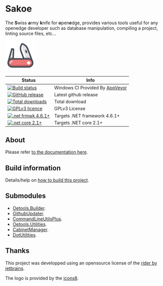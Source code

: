 # Sakoe

The **S**wiss **a**rmy **k**nife for **o**pen**e**dge, provides various tools useful for any openedge developer such as database manipulation, compiling a project, linting source files, etc...

[![logo](docs/images/logo.png)](https://jcaillon.github.io/Oetools.Sakoe/)

Status | Info
------ | --------
[![Build status](https://ci.appveyor.com/api/projects/status/67ij0nnuwduac2cn/branch/master?svg=true)](https://ci.appveyor.com/project/jcaillon/oetools-sakoe) | Windows CI Provided By [AppVeyor][]
[![GitHub release](https://img.shields.io/github/release/jcaillon/Oetools.Sakoe.svg)](https://github.com/jcaillon/Oetools.Sakoe/releases/latest) | Latest github release
[![Total downloads](https://img.shields.io/github/downloads/jcaillon/Oetools.Sakoe/total.svg)](https://github.com/jcaillon/Oetools.Sakoe/releases) | Total download
[![GPLv3 licence](https://img.shields.io/badge/License-GPLv3-74A5C2.svg)](https://github.com/jcaillon/Oetools.Sakoe/blob/master/LICENSE) | GPLv3 License
[![.net frmwk 4.6.1+](https://img.shields.io/badge/.NET%20Framework-4.6.1+-C8597A.svg)](http://go.microsoft.com/fwlink/?LinkId=671743) | Targets .NET framework 4.6.1+
[![.net core 2.1+](https://img.shields.io/badge/.NET%20core-2.1+-C8597A.svg)](https://dotnet.microsoft.com/download/dotnet-core/2.2) | Targets .NET core 2.1+

[AppVeyor]:http://www.appveyor.com/

## About

Please refer [to the documentation here](https://jcaillon.github.io/Oetools.Sakoe/).

## Build information

Details/help on [how to build this project](docs/BUILD.md).

## Submodules

- [Oetools.Builder](https://github.com/jcaillon/Oetools.Builder).
- [GithubUpdater](https://github.com/jcaillon/GithubUpdater).
- [CommandLineUtilsPlus](https://github.com/jcaillon/CommandLineUtilsPlus).
- [Oetools.Utilities](https://github.com/jcaillon/Oetools.Utilities).
- [CabinetManager](https://github.com/jcaillon/CabinetManager).
- [DotUtilities](https://github.com/jcaillon/DotUtilities).

## Thanks

This project was developped using an opensource license of the [rider by jetbrains](https://www.jetbrains.com/).

The logo is provided by the [icons8](https://icons8.com/).
